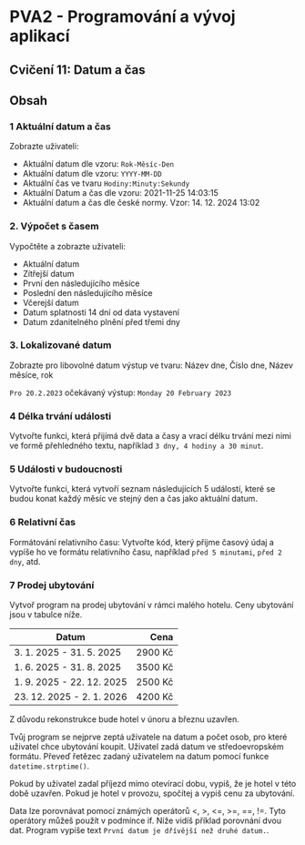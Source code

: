 # PVA2 - Programování a vývoj aplikací
## Cvičení 11: Datum a čas

## Obsah

### 1 Aktuální datum a čas

Zobrazte uživateli:
* Aktuální datum dle vzoru: `Rok-Měsíc-Den`
* Aktuální datum dle vzoru: `YYYY-MM-DD`
* Aktuální čas ve tvaru `Hodiny:Minuty:Sekundy`
* Aktuální Datum a čas dle vzoru: 2021-11-25 14:03:15
* Aktuální datum a čas dle české normy. Vzor: 14. 12. 2024 13:02

### 2. Výpočet s časem
Vypočtěte a zobrazte uživateli:
* Aktuální datum
* Zítřejší datum
* První den následujícího měsíce
* Poslední den následujícího měsíce
* Včerejší datum
* Datum splatnosti 14 dní od data vystavení
* Datum zdanitelného plnění před třemi dny


### 3. Lokalizované datum
Zobrazte pro libovolné datum výstup ve tvaru:
Název dne, Číslo dne, Název měsíce, rok

`Pro 20.2.2023` očekávaný výstup: `Monday 20 February 2023`

### 4 Délka trvání události
Vytvořte funkci, která přijímá dvě data a časy a vrací délku trvání mezi nimi ve formě přehledného textu, například `3 dny, 4 hodiny a 30 minut`.

### 5 Události v budoucnosti 
Vytvořte funkci, která vytvoří seznam následujících 5 událostí, které se budou konat každý měsíc ve stejný den a čas jako aktuální datum.

### 6 Relativní čas
Formátování relativního času: Vytvořte kód, který přijme časový údaj a vypíše ho ve formátu relativního času, například `před 5 minutami`, `před 2 dny`, atd.

### 7 Prodej ubytování
Vytvoř program na prodej ubytování v rámci malého hotelu. Ceny ubytování jsou v tabulce níže.

| Datum | Cena |
| ------------- |-------------:| 
| 3. 1. 2025 - 31. 5. 2025 | 2900 Kč | 
| 1. 6. 2025 - 31. 8. 2025 | 3500 Kč | 
| 1. 9. 2025 - 22. 12. 2025 | 2500 Kč |
| 23. 12. 2025 - 2. 1. 2026 | 4200 Kč |

Z důvodu rekonstrukce bude hotel v únoru a březnu uzavřen.

Tvůj program se nejprve zeptá uživatele na datum a počet osob, pro které uživatel chce ubytování koupit. Uživatel zadá datum ve středoevropském formátu. Převeď řetězec zadaný uživatelem na datum pomocí funkce `datetime.strptime()`.

Pokud by uživatel zadal příjezd mimo otevírací dobu, vypiš, že je hotel v této době uzavřen. Pokud je hotel v provozu, spočítej a vypiš cenu za ubytování.

Data lze porovnávat pomocí známých operátorů <, >, <=, >=, ==, !=. Tyto operátory můžeš použít v podmínce if. Níže vidíš příklad porovnání dvou dat. Program vypíše text `První datum je dřívější než druhé datum.`.
